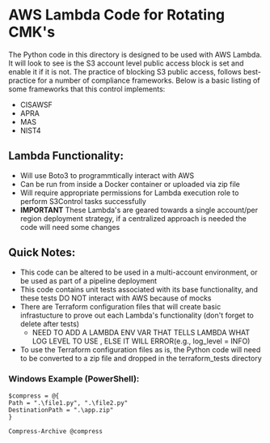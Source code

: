 # AWS Lambda Code for Rotating CMK's

The Python code in this directory is designed to be used with AWS Lambda. It will look to see is the S3 account level public access block is set and enable it if it is not. The practice of blocking S3 public access, follows best-practice for a number of compliance frameworks. Below is a basic listing of some frameworks that this control implements:

- CISAWSF
- APRA
- MAS
- NIST4

## Lambda Functionality:

- Will use Boto3 to programmtically interact with AWS
- Can be run from inside a Docker container or uploaded via zip file
- Will require appropriate permissions for Lambda execution role to perform S3Control tasks successfully
- **IMPORTANT** These Lambda's are geared towards a single account/per region deployment strategy, if a centralized approach is needed the code will need some changes

## Quick Notes:

- This code can be altered to be used in a multi-account environment, or be used as part of a pipeline deployment
- This code contains unit tests associated with its base functionality, and these tests DO NOT interact with AWS because of mocks
- There are Terraform configuration files that will create basic infrastucture to prove out each Lambda's functionality (don't forget to delete after tests)
	- NEED TO ADD A LAMBDA ENV VAR THAT TELLS LAMBDA WHAT LOG LEVEL TO USE , ELSE IT WILL ERROR(e.g., log_level = INFO)
- To use the Terraform configuration files as is, the Python code will need to be converted to a zip file and dropped in the terraform_tests directory

### Windows Example (PowerShell):
```
$compress = @{
Path = ".\file1.py", ".\file2.py"
DestinationPath = ".\app.zip"
}

Compress-Archive @compress
```

